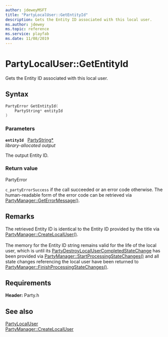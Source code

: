 ```yaml
---
author: jdeweyMSFT
title: "PartyLocalUser::GetEntityId"
description: Gets the Entity ID associated with this local user.
ms.author: jdewey
ms.topic: reference
ms.service: playfab
ms.date: 11/08/2019
---
```


# PartyLocalUser::GetEntityId  

Gets the Entity ID associated with this local user.  

## Syntax  
  
```cpp
PartyError GetEntityId(  
    PartyString* entityId  
)  
```  
  
### Parameters  
  
**`entityId`** &nbsp; [PartyString*](../../../typedefs.md)  
*library-allocated output*  
  
The output Entity ID.  
  
  
### Return value  
PartyError
  
```c_partyErrorSuccess``` if the call succeeded or an error code otherwise. The human-readable form of the error code can be retrieved via [PartyManager::GetErrorMessage()](../../PartyManager/methods/partymanager_geterrormessage.md).
  
## Remarks  
  
The retrieved Entity ID is identical to the Entity ID provided by the title via [PartyManager::CreateLocalUser()](../../PartyManager/methods/partymanager_createlocaluser.md). <br /><br /> The memory for the Entity ID string remains valid for the life of the local user, which is until its [PartyDestroyLocalUserCompletedStateChange](../../../structs/partydestroylocalusercompletedstatechange.md) has been provided via [PartyManager::StartProcessingStateChanges()](../../PartyManager/methods/partymanager_startprocessingstatechanges.md) and all state changes referencing the local user have been returned to [PartyManager::FinishProcessingStateChanges()](../../PartyManager/methods/partymanager_finishprocessingstatechanges.md).
  
## Requirements  
  
**Header:** Party.h
  
## See also  
[PartyLocalUser](../partylocaluser.md)  
[PartyManager::CreateLocalUser](../../PartyManager/methods/partymanager_createlocaluser.md)
  
  
